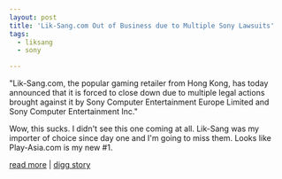 ```yaml
---
layout: post
title: 'Lik-Sang.com Out of Business due to Multiple Sony Lawsuits'
tags:
  - liksang
  - sony

---
```


"Lik-Sang.com, the popular gaming retailer from Hong Kong, has today announced that it is forced to close down due to multiple legal actions brought against it by Sony Computer Entertainment Europe Limited and Sony Computer Entertainment Inc."

Wow, this sucks. I didn't see this one coming at all. Lik-Sang was my importer of choice since day one and I'm going to miss them. Looks like Play-Asia.com is my new #1.

<a href="http://www.lik-sang.com/news.php?artc=3901">read more</a> | <a href="http://digg.com/gaming_news/Lik_Sang_com_Out_of_Business_due_to_Multiple_Sony_Lawsuits_2">digg story</a>
